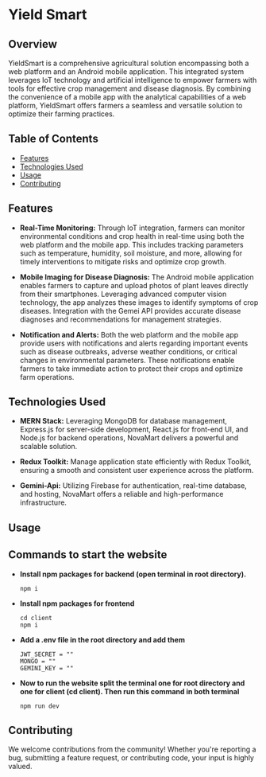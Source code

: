 # Yield Smart

## Overview

YieldSmart is a comprehensive agricultural solution encompassing both a web platform and an Android mobile application. This integrated system leverages IoT technology and artificial intelligence to empower farmers with tools for effective crop management and disease diagnosis. By combining the convenience of a mobile app with the analytical capabilities of a web platform, YieldSmart offers farmers a seamless and versatile solution to optimize their farming practices.

## Table of Contents
- [Features](#features)
- [Technologies Used](#technologies-used)
- [Usage](#usage)
- [Contributing](#contributing)

## Features

- **Real-Time Monitoring:** Through IoT integration, farmers can monitor environmental conditions and crop health in real-time using both the web platform and the mobile app. This includes tracking parameters such as temperature, humidity, soil moisture, and more, allowing for timely interventions to mitigate risks and optimize crop growth.
  
- **Mobile Imaging for Disease Diagnosis:** The Android mobile application enables farmers to capture and upload photos of plant leaves directly from their smartphones. Leveraging advanced computer vision technology, the app analyzes these images to identify symptoms of crop diseases. Integration with the Gemei API provides accurate disease diagnoses and recommendations for management strategies.

- **Notification and Alerts:** Both the web platform and the mobile app provide users with notifications and alerts regarding important events such as disease outbreaks, adverse weather conditions, or critical changes in environmental parameters. These notifications enable farmers to take immediate action to protect their crops and optimize farm operations.

## Technologies Used

- **MERN Stack:** Leveraging MongoDB for database management, Express.js for server-side development, React.js for front-end UI, and Node.js for backend operations, NovaMart delivers a powerful and scalable solution.
  
- **Redux Toolkit:** Manage application state efficiently with Redux Toolkit, ensuring a smooth and consistent user experience across the platform.
  
- **Gemini-Api:** Utilizing Firebase for authentication, real-time database, and hosting, NovaMart offers a reliable and high-performance infrastructure.


## Usage
## Commands to start the website
- **Install npm packages for backend (open terminal in root directory).**

    `npm i`

- **Install npm packages for frontend**

    `cd client`<br>
    `npm i`

- **Add a .env file in the root directory and add them**

    `JWT_SECRET = ""`<br>
    `MONGO = ""`<br>
    `GEMINI_KEY = ""`

- **Now to run the website split the terminal one for root directory and one for client (cd client). Then run this command in both terminal**
    
    `npm run dev`

## Contributing

We welcome contributions from the community! Whether you're reporting a bug, submitting a feature request, or contributing code, your input is highly valued.

